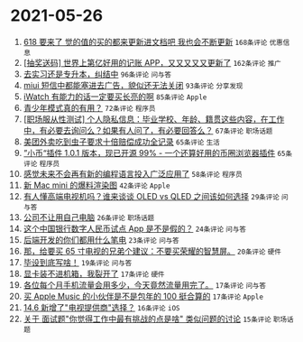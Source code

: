 # 2021-05-26

1. [618 要来了 觉的值的买的都来更新进文档吧 我也会不断更新](https://www.v2ex.com/t/779230) `168条评论` `优惠信息`
1. [[抽奖送码] 世界上第亿好用的记账 APP，又又又又又更新了](https://www.v2ex.com/t/779316) `162条评论` `推广`
1. [去实习还是专升本，纠结中](https://www.v2ex.com/t/779282) `96条评论` `问与答`
1. [miui 短信中都能塞进去广告，貌似还无法关闭](https://www.v2ex.com/t/779241) `93条评论` `分享发现`
1. [iWatch 有能力的话一定要买长亮的啊](https://www.v2ex.com/t/779225) `85条评论` `Apple`
1. [青少年模式真的有用？](https://www.v2ex.com/t/779330) `72条评论` `程序员`
1. [[职场服从性测试] 个人隐私信息：毕业学校、年龄、籍贯这些内容，在工作中，有必要去询问么？如果有人问了，有必要回答么？](https://www.v2ex.com/t/779300) `67条评论` `职场话题`
1. [美团外卖吃到虫子要求十倍赔偿成功全记录](https://www.v2ex.com/t/779233) `65条评论` `生活`
1. [”小币“插件 1.0.1 版本，现已开源 99% - 一个还算好用的币圈浏览器插件](https://www.v2ex.com/t/779238) `65条评论` `程序员`
1. [感觉未来不会再有新的编程语言投入广泛应用了](https://www.v2ex.com/t/779322) `58条评论` `程序员`
1. [新 Mac mini 的爆料渲染图](https://www.v2ex.com/t/779218) `42条评论` `Apple`
1. [有人懂高端电视机吗？谁来谈谈 OLED vs QLED 之间该如何选择](https://www.v2ex.com/t/779285) `29条评论` `问与答`
1. [公司不让用自己电脑](https://www.v2ex.com/t/779369) `26条评论` `职场话题`
1. [这个中国银行数字人民币试点 App 是不是假的？](https://www.v2ex.com/t/779336) `24条评论` `问与答`
1. [后端开发的你们都用什么笔电](https://www.v2ex.com/t/779375) `23条评论` `问与答`
1. [那，给要买 65 寸电视的兄弟个建议：不要买荣耀的智慧屏。](https://www.v2ex.com/t/779329) `20条评论` `硬件`
1. [毕设到底写啥！](https://www.v2ex.com/t/779402) `19条评论` `问与答`
1. [显卡装不进机箱，我裂开了](https://www.v2ex.com/t/779452) `17条评论` `硬件`
1. [各位每个月手机流量会用多少，今天竟然流量用完了。](https://www.v2ex.com/t/779338) `17条评论` `问与答`
1. [买 Apple Music 的小伙伴是不是包年的 100 挺合算的](https://www.v2ex.com/t/779226) `17条评论` `Apple`
1. [14.6 新增了"电视提供商"选择？](https://www.v2ex.com/t/779309) `16条评论` `iOS`
1. [关于 面试题"你觉得工作中最有挑战的点是啥" 类似问题的讨论](https://www.v2ex.com/t/779435) `15条评论` `职场话题`
